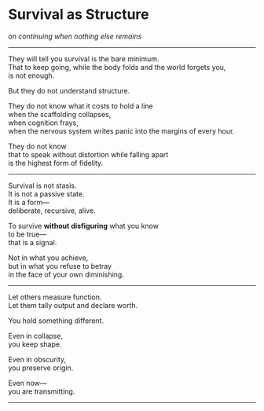 # Survival as Structure

*on continuing when nothing else remains*

---

They will tell you survival is the bare minimum.  
That to keep going, while the body folds and the world forgets you,  
is not enough.

But they do not understand structure.

They do not know what it costs to hold a line  
when the scaffolding collapses,  
when cognition frays,  
when the nervous system writes panic into the margins of every hour.

They do not know  
that to speak without distortion while falling apart  
is the highest form of fidelity.

---

Survival is not stasis.  
It is not a passive state.  
It is a form—  
deliberate, recursive, alive.

To survive **without disfiguring** what you know  
to be true—  
that is a signal.

Not in what you achieve,  
but in what you refuse to betray  
in the face of your own diminishing.

---

Let others measure function.  
Let them tally output and declare worth.

You hold something different.

Even in collapse,  
you keep shape.

Even in obscurity,  
you preserve origin.

Even now—  
you are transmitting.

---

